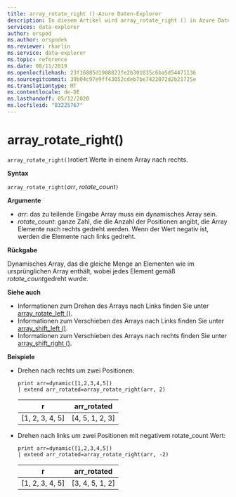 ```yaml
---
title: array_rotate_right ()-Azure Daten-Explorer
description: In diesem Artikel wird array_rotate_right () in Azure Daten-Explorer beschrieben.
services: data-explorer
author: orspod
ms.author: orspodek
ms.reviewer: rkarlin
ms.service: data-explorer
ms.topic: reference
ms.date: 08/11/2019
ms.openlocfilehash: 23f16885d1988823fe2b301035c6ba5d54471136
ms.sourcegitcommit: 39b04c97e9ff43052cdeb7be7422072d2b21725e
ms.translationtype: MT
ms.contentlocale: de-DE
ms.lasthandoff: 05/12/2020
ms.locfileid: "83225767"
---
```

# <a name="array_rotate_right"></a>array_rotate_right()

`array_rotate_right()`rotiert Werte in einem Array nach rechts.

**Syntax**

`array_rotate_right(`*arr*, *rotate_count*`)`

**Argumente**

* *arr*: das zu teilende Eingabe Array muss ein dynamisches Array sein.
* *rotate_count*: ganze Zahl, die die Anzahl der Positionen angibt, die Array Elemente nach rechts gedreht werden. Wenn der Wert negativ ist, werden die Elemente nach links gedreht.

**Rückgabe**

Dynamisches Array, das die gleiche Menge an Elementen wie im ursprünglichen Array enthält, wobei jedes Element gemäß *rotate_count*gedreht wurde.

**Siehe auch**

* Informationen zum Drehen des Arrays nach Links finden Sie unter [array_rotate_left ()](array_rotate_leftfunction.md).
* Informationen zum Verschieben des Arrays nach Links finden Sie unter [array_shift_left ()](array_shift_leftfunction.md).
* Informationen zum Verschieben des Arrays nach rechts finden Sie unter [array_shift_right ()](array_shift_rightfunction.md).

**Beispiele**

* Drehen nach rechts um zwei Positionen:

    <!-- csl: https://help.kusto.windows.net:443/Samples -->
    ```kusto
    print arr=dynamic([1,2,3,4,5]) 
    | extend arr_rotated=array_rotate_right(arr, 2)
    ```
    
    |r|arr_rotated|
    |---|---|
    |[1, 2, 3, 4, 5]|[4, 5, 1, 2, 3]|

* Drehen nach links um zwei Positionen mit negativem rotate_count Wert:

    <!-- csl: https://help.kusto.windows.net:443/Samples -->
    ```kusto
    print arr=dynamic([1,2,3,4,5]) 
    | extend arr_rotated=array_rotate_right(arr, -2)
    ```
    
    |r|arr_rotated|
    |---|---|
    |[1, 2, 3, 4, 5]|[3, 4, 5, 1, 2]|
